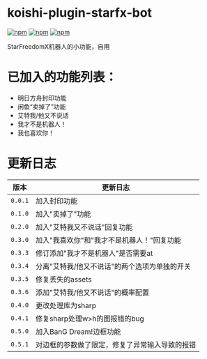 # koishi-plugin-starfx-bot

[![npm](https://img.shields.io/npm/v/koishi-plugin-starfx-bot?style=flat-square)](https://www.npmjs.com/package/koishi-plugin-starfx-bot) [![npm](https://img.shields.io/npm/l/koishi-plugin-starfx-bot?style=flat-square)](https://www.npmjs.com/package/koishi-plugin-starfx-bot) [![npm](https://img.shields.io/npm/dt/koishi-plugin-starfx-bot?style=flat-square)](https://www.npmjs.com/package/koishi-plugin-starfx-bot)

StarFreedomX机器人的小功能，自用

# 已加入的功能列表：

* 明日方舟封印功能
* 闲鱼“卖掉了”功能
* 艾特我/他又不说话
* 我才不是机器人！
* 我也喜欢你！

# 更新日志
| 版本      | 更新日志                     |
|---------|--------------------------|
| `0.0.1` | 加入封印功能                   |
| `0.1.0` | 加入"卖掉了"功能                |
| `0.2.0` | 加入"艾特我又不说话"回复功能          |
| `0.3.0` | 加入"我喜欢你"和"我才不是机器人！"回复功能  |
| `0.3.3` | 修订添加"我才不是机器人"是否需要at      |
| `0.3.4` | 分离"艾特我/他又不说话"的两个选项为单独的开关 |
| `0.3.5` | 修复丢失的assets              |
| `0.3.6` | 添加"艾特我/他又不说话"的概率配置       |
| `0.4.0` | 更改处理库为sharp              |
| `0.4.1` | 修复sharp处理w>h的图报错的bug     |
| `0.5.0` | 加入BanG Dream!边框功能        |
| `0.5.1` | 对边框的参数做了限定，修复了异常输入导致的报错  |
